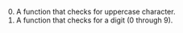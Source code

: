 0. A function that checks for uppercase character.
1. A function that checks for a digit (0 through 9).
